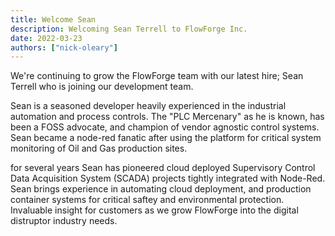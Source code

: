 ```yaml
---
title: Welcome Sean 
description: Welcoming Sean Terrell to FlowForge Inc.
date: 2022-03-23
authors: ["nick-oleary"]
---
```


We're continuing to grow the FlowForge team with our latest hire; Sean Terrell
who is joining our development team.

<!--more-->

Sean is a seasoned developer heavily experienced in the industrial automation and
process controls. The "PLC Mercenary" as he is known, has been a FOSS advocate, and 
champion of vendor agnostic control systems. Sean became a node-red fanatic after
using the platform for critical system monitoring of Oil and Gas production sites. 

for several years Sean has pioneered cloud deployed Supervisory Control Data 
Acquisition System (SCADA) projects tightly integrated with Node-Red. Sean brings
experience in automating cloud deployment, and production container systems for critical
saftey and environmental protection. Invaluable insight for customers as we grow
FlowForge into the digital distruptor industry needs. 



